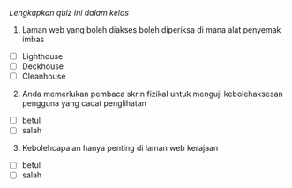 *Lengkapkan quiz ini dalam kelas*

1. Laman web yang boleh diakses boleh diperiksa di mana alat penyemak imbas

- [ ] Lighthouse
- [ ] Deckhouse
- [ ] Cleanhouse

2. Anda memerlukan pembaca skrin fizikal untuk menguji kebolehaksesan pengguna yang cacat penglihatan

- [ ] betul
- [ ] salah

3. Kebolehcapaian hanya penting di laman web kerajaan

- [ ] betul
- [ ] salah